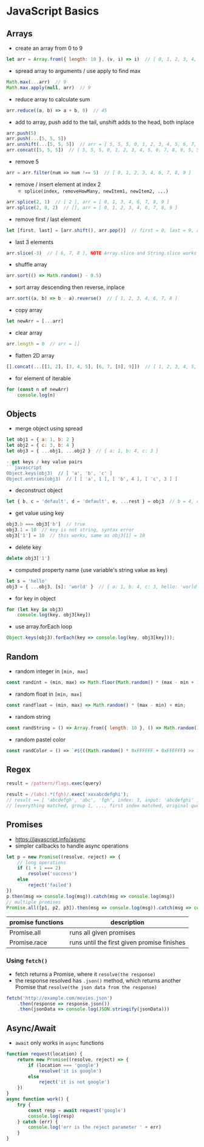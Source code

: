 # JavaScript Basics
## Arrays
- create an array from 0 to 9
```javascript
let arr = Array.from({ length: 10 }, (v, i) => i)  // [ 0, 1, 2, 3, 4, 5, 6, 7, 8, 9 ]
```

- spread array to arguments / use apply to find max
```javascript
Math.max(...arr)  // 9
Math.max.apply(null, arr)  // 9
```

- reduce array to calculate sum
```javascript
arr.reduce((a, b) => a + b, 0)  // 45
```

- add to array, push add to the tail, unshift adds to the head, both inplace
```javascript
arr.push(5)
arr.push(...[5, 5, 5])
arr.unshift(...[5, 5, 5])  // arr = [ 5, 5, 5, 0, 1, 2, 3, 4, 5, 6, 7, 8, 9, 5, 5, 5, 5 ]
arr.concat([5, 5, 5])  // [ 5, 5, 5, 0, 1, 2, 3, 4, 5, 6, 7, 8, 9, 5, 5, 5, 5, 5, 5, 5 ], concat returns new array
```

- remove 5
```javascript
arr = arr.filter(num => num !== 5)  // [ 0, 1, 2, 3, 4, 6, 7, 8, 9 ]
```

- remove / insert element at index 2
    - `splice(index, removeHowMany, newItem1, newItem2, ...)`
```javascript
arr.splice(2, 1)  // [ 2 ], arr = [ 0, 1, 3, 4, 6, 7, 8, 9 ]
arr.splice(2, 0, 2)  // [], arr = [ 0, 1, 2, 3, 4, 6, 7, 8, 9 ]
```

- remove first / last element
```javascript
let [first, last] = [arr.shift(), arr.pop()]  // first = 0, last = 9, arr = [ 1, 2, 3, 4, 6, 7, 8 ]
```

- last 3 elements
```javascript
arr.slice(-3)  // [ 6, 7, 8 ], NOTE Array.slice and String.slice works similar to python's [i:j] slice
```

- shuffle array
```javascript
arr.sort(() => Math.random() - 0.5)
```

- sort array descending then reverse, inplace
```javascript
arr.sort((a, b) => b - a).reverse()  // [ 1, 2, 3, 4, 6, 7, 8 ]
```

- copy array
```javascript
let newArr = [...arr]
```

- clear array
```javascript
arr.length = 0  // arr = []
```

- flatten 2D array
```javascript
[].concat(...[[1, 2], [3, 4, 5], [6, 7, [8], 9]])  // [ 1, 2, 3, 4, 5, 6, 7, [ 8 ], 9 ]
```

- for element of iterable
```javascript
for (const n of newArr)
    console.log(n)
```

## Objects
- merge object using spread
```javascript
let obj1 = { a: 1, b: 2 }
let obj2 = { c: 3, b: 4 }
let obj3 = { ...obj1, ...obj2 }  // { a: 1, b: 4, c: 3 }

- get keys / key value pairs
```javascript
Object.keys(obj3)  // [ 'a', 'b', 'c' ]
Object.entries(obj3)  // [ [ 'a', 1 ], [ 'b', 4 ], [ 'c', 3 ] ]
```

- deconstruct object
```javascript
let { b, c = 'default', d = 'default', e, ...rest } = obj3  // b = 4, c = 3, d = 'default', e = undefined, rest = { a: 1 }
```

- get value using key
```javascript
obj3.b === obj3['b']  // true
obj3.1 = 10  // key is not string, syntax error
obj3['1'] = 10  // this works, same as obj3[1] = 10
```

- delete key
```javascript
delete obj3['1']
```

- computed property name (use variable's string value as key)
```javascript
let s = 'hello'
obj3 = { ...obj3, [s]: 'world' }  // { a: 1, b: 4, c: 3, hello: 'world' }
```

- for key in object
```javascript
for (let key in obj3)
    console.log(key, obj3[key])
```

- use array.forEach loop
```javascript
Object.keys(obj3).forEach(key => console.log(key, obj3[key]));
```

## Random
- random integer in `[min, max]`
```javascript
const randint = (min, max) => Math.floor(Math.random() * (max - min + 1) + min);
```
- random float in `[min, max]`
```javascript
const randfloat = (min, max) => Math.random() * (max - min) + min;
```
- random string
```javascript
const randString = () => Array.from({ length: 10 }, () => Math.random().toString(36).substring(2)).join('');
```
- random pastel color
```javascript
const randColor = () => `#${((Math.random() * 0xFFFFFF + 0xFFFFFF) >> 1).toString(16)}`;
```

## Regex
```javascript
result = /pattern/flags.exec(query)

result = /(abc).*(fgh)/.exec('xxxabcdefghi');
// result == [ 'abcdefgh', 'abc', 'fgh', index: 3, input: 'abcdefghi' ]
// [everything matched, group 1, ..., first index matched, original query]
```

## Promises
- https://javascript.info/async
- simpler callbacks to handle async operations
```javascript
let p = new Promise((resolve, reject) => {
    // long operations
    if (1 + 1 === 2)
        resolve('success')
    else
        reject('failed')
})
p.then(msg => console.log(msg)).catch(msg => console.log(msg))
// multiple promises
Promise.all([p1, p2, p3]).then(msg => console.log(msg)).catch(msg => console.log(msg))
```

| promise functions | description                                 |
|-------------------|---------------------------------------------|
| Promise.all       | runs all given promises                     |
| Promise.race      | runs until the first given promise finishes |

### Using `fetch()`
- fetch returns a Promise, where it `resolve(the response)`
- the response resolved has `.json()` method, which returns another Promise that `resolve(the json data from the response)`
```javascript
fetch('http://example.com/movies.json')
    .then(response => response.json())
    .then(jsonData => console.log(JSON.stringify(jsonData)))
```

## Async/Await
- `await` only works in `async` functions
```javascript
function request(location) {
    return new Promise((resolve, reject) => {
        if (location === 'google')
            resolve('it is google')
        else
            reject('it is not google')
    })
}
async function work() {
    try {
        const resp = await request('google') 
        console.log(resp)
    } catch (err) {
        console.log('err is the reject parameter ' + err)
    }
}
```
